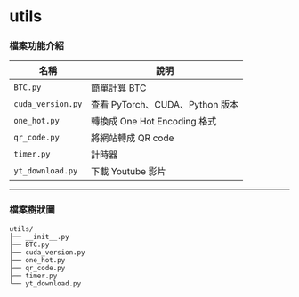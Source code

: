 # utils

### 檔案功能介紹

| 名稱              | 說明                            |
| ----------------- | ------------------------------- |
| `BTC.py`          | 簡單計算 BTC                    |
| `cuda_version.py` | 查看 PyTorch、CUDA、Python 版本 |
| `one_hot.py`      | 轉換成 One Hot Encoding 格式    |
| `qr_code.py`      | 將網站轉成 QR code              |
| `timer.py`        | 計時器                          |
| `yt_download.py`  | 下載 Youtube 影片               |

---

### 檔案樹狀圖

```
utils/
├── __init__.py
├── BTC.py
├── cuda_version.py
├── one_hot.py
├── qr_code.py
├── timer.py
└── yt_download.py
```
